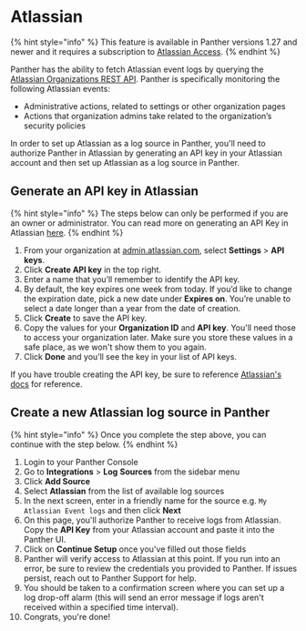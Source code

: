 # Atlassian

{% hint style="info" %}
This feature is available in Panther versions 1.27 and newer and it requires a subscription to [Atlassian Access](https://support.atlassian.com/security-and-access-policies/docs/understand-atlassian-access/).
{% endhint %}

Panther has the ability to fetch Atlassian event logs by querying the [Atlassian Organizations REST API](https://developer.atlassian.com/cloud/admin/organization/rest/intro/). Panther is specifically monitoring the following Atlassian events:

* Administrative actions, related to settings or other organization pages&#x20;
* Actions that organization admins take related to the organization’s security policies

In order to set up Atlassian as a log source in Panther, you'll need to authorize Panther in Atlassian by generating an API key in your Atlassian account and then set up Atlassian as a log source in Panther.&#x20;

## Generate an API key in Atlassian

{% hint style="info" %}
The steps below can only be performed if you are an owner or administrator. You can read more on generating an API Key in Atlassian [here](https://support.atlassian.com/organization-administration/docs/manage-an-organization-with-the-admin-apis/).
{% endhint %}

1. From your organization at [admin.atlassian.com](http://admin.atlassian.com/), select **Settings** > **API keys**.
2. Click **Create API key** in the top right.
3. Enter a name that you’ll remember to identify the API key.
4. By default, the key expires one week from today. If you’d like to change the expiration date, pick a new date under **Expires on**. You’re unable to select a date longer than a year from the date of creation.
5. Click **Create** to save the API key.
6. Copy the values for your **Organization ID** and **API key**. You'll need those to access your organization later. Make sure you store these values in a safe place, as we won't show them to you again.
7. Click **Done** and you’ll see the key in your list of API keys.

If you have trouble creating the API key, be sure to reference [Atlassian's docs](https://developer.atlassian.com/cloud/admin/organization/rest/intro/) for reference.

## Create a new Atlassian log source in Panther

{% hint style="info" %}
Once you complete the step above, you can continue with the step below.
{% endhint %}

1. Login to your Panther Console
2. Go to **Integrations** > **Log** **Sources** from the sidebar menu
3. Click **Add Source**
4. Select **Atlassian** from the list of available log sources
5. In the next screen, enter in a friendly name for the source e.g. `My Atlassian Event logs` and then click **Next**
6. On this page, you'll authorize Panther to receive logs from Atlassian. Copy the **API Key** from your Atlassian account and paste it into the Panther UI.
7. Click on **Continue Setup** once you've filled out those fields
8. Panther will verify access to Atlassian at this point. If you run into an error, be sure to review the credentials you provided to Panther. If issues persist, reach out to Panther Support for help.
9. You should be taken to a confirmation screen where you can set up a log drop-off alarm (this will send an error message if logs aren't received within a specified time interval).
10. Congrats, you're done!
